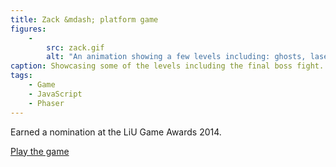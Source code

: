 ```yaml
---
title: Zack &mdash; platform game
figures:
    -
        src: zack.gif
        alt: "An animation showing a few levels including: ghosts, lasers, character abilities, and finally the ultimate boss."
caption: Showcasing some of the levels including the final boss fight.
tags: 
    - Game
    - JavaScript
    - Phaser
---
```

Earned a nomination at the LiU Game Awards 2014.

<p class="text-upperspaced"><a href="/zack">Play the game</a></p>
